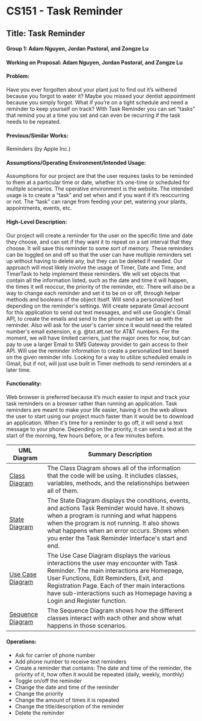 # CS151 - Task Reminder
## Title: Task Reminder
#### Group 1: Adam Nguyen, Jordan Pastoral, and Zongze Lu
#### Working on Proposal: Adam Nguyen, Jordan Pastoral, and Zongze Lu

#### Problem:
Have you ever forgotten about your plant just to find out it’s withered because you forgot to water it? Maybe you missed your dentist appointment because you simply forgot. What if you’re on a tight schedule and need a reminder to keep yourself on track? With Task Reminder you can set “tasks” that remind you at a time you set and can even be recurring if the task needs to be repeated. 

#### Previous/Similar Works:
Reminders (by Apple Inc.)

#### Assumptions/Operating Environment/Intended Usage:
Assumptions for our project are that the user requires tasks to be reminded to them at a particular time or date, whether it’s one-time or scheduled for multiple scenarios. The operative environment is the website. The intended usage is to create a “task” and set when and if you want if it’s reoccurring or not. The “task” can range from feeding your pet, watering your plants, appointments, events, etc. 

#### High-Level Description:
Our project will create a reminder for the user on the specific time and date they choose, and can set if they want it to repeat on a set interval that they choose. It will save this reminder to some sort of memory. These reminders can be toggled on and off so that the user can have multiple reminders set up without having to delete any, but they can be deleted if needed. Our approach will most likely involve the usage of Timer, Date and Time, and TimerTask to help implement these reminders. We will set objects that contain all the information listed, such as the date and time it will happen, the times it will reoccur, the priority of the reminder, etc. There will also be a way to change each reminder and set it to be on or off, through helper methods and booleans of the object itself. Will send a personalized text depending on the reminder's settings. Will create separate Gmail account for this application to send out text messages, and will use Google's Gmail API, to create the emails and send to the phone number set up with the reminder. Also will ask for the user's carrier since it would need the related number's email extension, e.g. @txt.att.net for AT&T numbers. For the moment, we will have limited carriers, just the major ones for now, but can pay to use a larger Email to SMS Gateway provider to gain access to their API. Will use the reminder information to create a personalized text based on the given reminder info. Looking for a way to utilize scheduled emails in Gmail, but if not, will just use built in Timer methods to send reminders at a later time.

#### Functionality:
Web browser is preferred because it’s much easier to input and track your task reminders on a browser rather than running an application. Task reminders are meant to make your life easier, having it on the web allows the user to start using our project much faster than it would be to download an application. When it's time for a reminder to go off, it will send a text message to your phone. Depending on the priority, it can send a text at the start of the morning, few hours before, or a few minutes before.

| UML Diagram   | Summary Description|
| ------------- | ------------- |
| [Class Diagram](https://github.com/pastoraljordan/CS-151-Task-Reminder/blob/main/diagrams/Class.png)              | The Class Diagram shows all of the information that the code will be using. It includes classes, variables, methods, and the relationships between all of them.    |
| [State Diagram](https://github.com/pastoraljordan/CS-151-Task-Reminder/blob/main/diagrams/State.png)              | The State Diagram displays the conditions, events, and actions Task Reminder would have. It shows when a program is running and what happens when the program is not running. It also shows what happens when an error occurs. Shows when you enter the Task Reminder Interface's start and end.                                  |
| [Use Case Diagram](https://github.com/pastoraljordan/CS-151-Task-Reminder/blob/main/diagrams/Use_Case.png)        | The Use Case Diagram displays the various interactions the user may encounter with Task Reminder. The main interactions are Homepage, User Functions, Edit Reminders, Exit, and Registration Page. Each of ther main interactions have sub-interactions such as Homepage having a Login and Register function.                 |
| [Sequence Diagram](https://github.com/pastoraljordan/CS-151-Task-Reminder/blob/main/diagrams/Sequence.png)        | The Sequence Diagram shows how the different classes interact with each other and show what happens in those scenarios.        |


#### Operations: 
- Ask for carrier of phone number
- Add phone number to receive text reminders
- Create a reminder that contains: The date and time of the reminder, the priority of it, how often it would be repeated (daily, weekly, monthly)
- Toggle on/off the reminder
- Change the date and time of the reminder
- Change the priority
- Change the amount of times it is repeated
- Change the title/description of the reminder
- Delete the reminder
